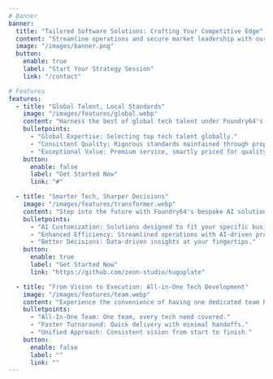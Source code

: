 ```yaml
---
# Banner
banner:
  title: "Tailored Software Solutions: Crafting Your Competitive Edge"
  content: "Streamline operations and secure market leadership with our precision-engineered software and strategic expertise"
  image: "/images/banner.png"
  button:
    enable: true
    label: "Start Your Strategy Session"
    link: "/contact"

# Features
features:
  - title: "Global Talent, Local Standards"
    image: "/images/features/global.webp"
    content: "Harness the best of global tech talent under Foundry64's expert leadership. Our in-house tools and practices guarantee consistent high-quality output, ensuring you receive exceptional value, not just savings."
    bulletpoints:
      - "Global Expertise: Selecting top tech talent globally."
      - "Consistent Quality: Rigorous standards maintained through proprietary processes."
      - "Exceptional Value: Premium service, smartly priced for quality not cost."
    button:
      enable: false
      label: "Get Started Now"
      link: "#"

  - title: "Smarter Tech, Sharper Decisions"
    image: "/images/features/transformer.webp"
    content: "Step into the future with Foundry64's bespoke AI solutions that streamline your operations and enhance decision-making, all tailored to fit seamlessly into your existing workflows."
    bulletpoints:
      - "AI Customization: Solutions designed to fit your specific business needs."
      - "Enhanced Efficiency: Streamlined operations with AI-driven processes."
      - "Better Decisions: Data-driven insights at your fingertips."
    button:
      enable: true
      label: "Get Started Now"
      link: "https://github.com/zeon-studio/hugoplate"

  - title: "From Vision to Execution: All-in-One Tech Development"
    image: "/images/features/team.webp"
    content: "Experience the convenience of having one dedicated team handle every aspect of your technology project—from initial design to final implementation. This streamlined approach speeds up delivery, simplifies communication, and integrates your project seamlessly."
    bulletpoints:
      - "All-In-One Team: One team, every tech need covered."
      - "Faster Turnaround: Quick delivery with minimal handoffs."
      - "Unified Approach: Consistent vision from start to finish."
    button:
      enable: false
      label: ""
      link: ""
---
```


